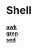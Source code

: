 # Shell

**[awk](https://github.com/lowkeyway/Embedded/blob/master/Software/Language/Shell/awk.md)**  
**[grep](https://github.com/lowkeyway/Embedded/blob/master/Software/Language/Shell/grep.md)**  
**[sed](https://github.com/lowkeyway/Embedded/blob/master/Software/Language/Shell/sed.md)**  
